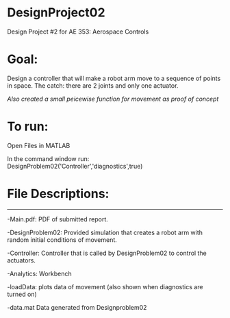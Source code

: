 # DesignProject02
Design Project #2 for AE 353: Aerospace Controls

# Goal: 
Design a controller that will make a robot arm move to a sequence of points in space. The catch: there are 2 joints and only one actuator.

*Also created a small peicewise function for movement as proof of concept* 


# To run:
Open Files in MATLAB

In the command window run: DesignProblem02('Controller','diagnostics',true)

# File Descriptions:
------------------
-Main.pdf: PDF of submitted report.

-DesignProblem02: Provided simulation that creates a robot arm with random initial conditions of movement.

-Controller: Controller that is called by DesignProblem02 to control the actuators.

-Analytics: Workbench

-loadData: plots data of movement (also shown when diagnostics are turned on)

-data.mat Data generated from Designproblem02
